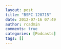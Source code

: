 ```yaml
---
layout: post
title: "BSPC-120715"
date: 2012-07-16 07:49
author: rcadmin
comments: true
categories: [Podcasts]
tags: []
---
```


